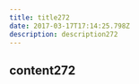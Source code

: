 ```yaml
---
title: title272
date: 2017-03-17T17:14:25.798Z
description: description272
---
```


## content272
  
